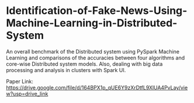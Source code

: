 # Identification-of-Fake-News-Using-Machine-Learning-in-Distributed-System

An overall benchmark of the Distributed system using PySpark Machine Learning and comparisons of the accuracies between four algorithms and core-wise Distributed system models. Also, dealing with big data processing and analysis in clusters with Spark UI.

Paper Link: https://drive.google.com/file/d/164BPX1p_qUE6Y9zXrDtfL9XlUA4PvLay/view?usp=drive_link
